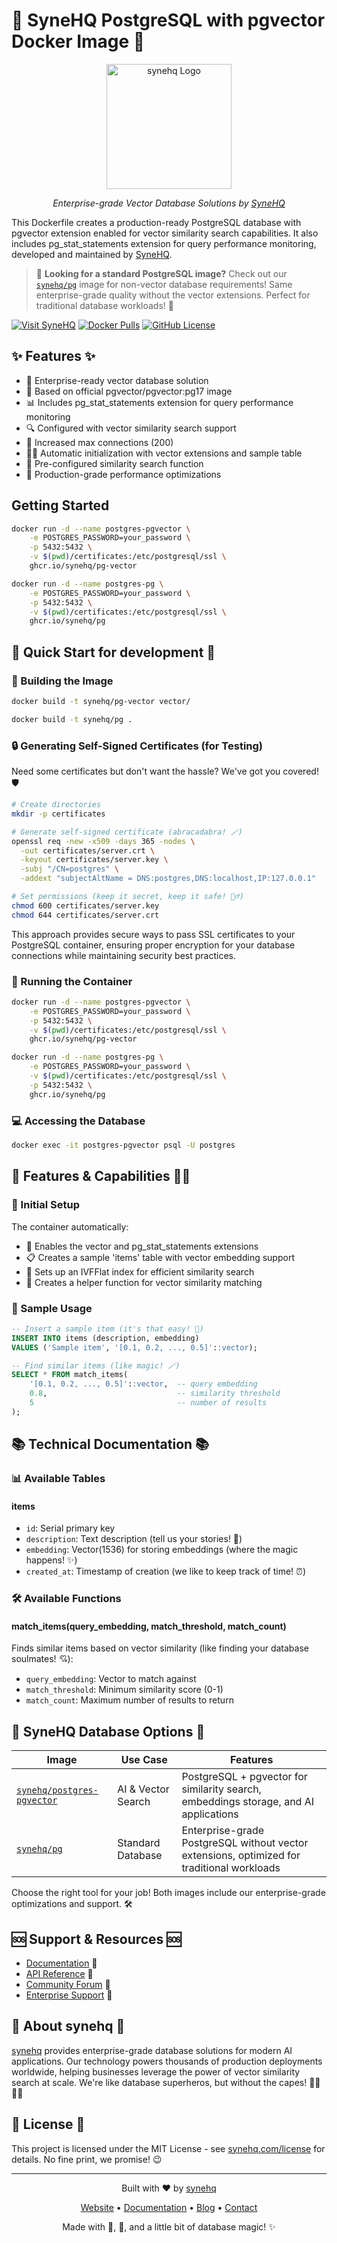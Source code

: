 # 🚀 SyneHQ PostgreSQL with pgvector Docker Image 🚀

<div align="center">
  <a href="https://synehq.com">
    <img src="https://framerusercontent.com/images/DpVtRdL2gGDwSRNF4GSIdB6Ajkg.svg?scale-down-to=512" alt="synehq Logo" width="200"/>
  </a>
  <p><em>Enterprise-grade Vector Database Solutions by <a href="https://synehq.com">SyneHQ</a></em></p>
</div>

This Dockerfile creates a production-ready PostgreSQL database with pgvector extension enabled for vector similarity search capabilities. It also includes pg_stat_statements extension for query performance monitoring, developed and maintained by [SyneHQ](https://synehq.com).

> 📢 **Looking for a standard PostgreSQL image?** Check out our [`synehq/pg`](https://hub.docker.com/r/synehq/pg) image for non-vector database requirements! Same enterprise-grade quality without the vector extensions. Perfect for traditional database workloads! 🐘

[![Visit SyneHQ](https://img.shields.io/badge/visit-synehq.com-blue)](https://synehq.com)
[![Docker Pulls](https://img.shields.io/docker/pulls/synehq/postgres-pgvector)](https://hub.docker.com/r/synehq/postgres-pgvector)
[![GitHub License](https://img.shields.io/badge/license-MIT-blue.svg)](https://synehq.com/license)

## ✨ Features ✨

- 🏢 Enterprise-ready vector database solution
- 🐘 Based on official pgvector/pgvector:pg17 image
- 📊 Includes pg_stat_statements extension for query performance monitoring
- 🔍 Configured with vector similarity search support
- 🔌 Increased max connections (200)
- 🧙‍♂️ Automatic initialization with vector extensions and sample table
- 🔮 Pre-configured similarity search function
- 🚄 Production-grade performance optimizations

## Getting Started

```bash
docker run -d --name postgres-pgvector \
    -e POSTGRES_PASSWORD=your_password \
    -p 5432:5432 \
    -v $(pwd)/certificates:/etc/postgresql/ssl \
    ghcr.io/synehq/pg-vector
```

```bash
docker run -d --name postgres-pg \
    -e POSTGRES_PASSWORD=your_password \
    -p 5432:5432 \
    -v $(pwd)/certificates:/etc/postgresql/ssl \
    ghcr.io/synehq/pg
```

## 🎯 Quick Start for development 🎯

### 🔨 Building the Image
```bash
docker build -t synehq/pg-vector vector/
```

```bash
docker build -t synehq/pg .
```

### 🔒 Generating Self-Signed Certificates (for Testing)

Need some certificates but don't want the hassle? We've got you covered! 🛡️

```bash
# Create directories
mkdir -p certificates

# Generate self-signed certificate (abracadabra! 🪄)
openssl req -new -x509 -days 365 -nodes \
  -out certificates/server.crt \
  -keyout certificates/server.key \
  -subj "/CN=postgres" \
  -addext "subjectAltName = DNS:postgres,DNS:localhost,IP:127.0.0.1"

# Set permissions (keep it secret, keep it safe! 🧙‍♂️)
chmod 600 certificates/server.key
chmod 644 certificates/server.crt
```

This approach provides secure ways to pass SSL certificates to your PostgreSQL container, ensuring proper encryption for your database connections while maintaining security best practices.

### 🚢 Running the Container

```bash
docker run -d --name postgres-pgvector \
    -e POSTGRES_PASSWORD=your_password \
    -p 5432:5432 \
    -v $(pwd)/certificates:/etc/postgresql/ssl \
    ghcr.io/synehq/pg-vector
```

```bash
docker run -d --name postgres-pg \
    -e POSTGRES_PASSWORD=your_password \
    -v $(pwd)/certificates:/etc/postgresql/ssl \
    -p 5432:5432 \
    ghcr.io/synehq/pg
```

### 💻 Accessing the Database

```bash
docker exec -it postgres-pgvector psql -U postgres
```

## 🦸 Features & Capabilities 🦸‍♀️

### 🔧 Initial Setup

The container automatically:

- 🔌 Enables the vector and pg_stat_statements extensions
- 📋 Creates a sample 'items' table with vector embedding support
- 🚀 Sets up an IVFFlat index for efficient similarity search
- 🧪 Creates a helper function for vector similarity matching

### 🧩 Sample Usage

```sql
-- Insert a sample item (it's that easy! 🎉)
INSERT INTO items (description, embedding) 
VALUES ('Sample item', '[0.1, 0.2, ..., 0.5]'::vector);

-- Find similar items (like magic! 🪄)
SELECT * FROM match_items(
    '[0.1, 0.2, ..., 0.5]'::vector,  -- query embedding
    0.8,                             -- similarity threshold
    5                                -- number of results
);
```

## 📚 Technical Documentation 📚

### 📊 Available Tables

#### items
- `id`: Serial primary key
- `description`: Text description (tell us your stories! 📝)
- `embedding`: Vector(1536) for storing embeddings (where the magic happens! ✨)
- `created_at`: Timestamp of creation (we like to keep track of time! ⏰)

### 🛠️ Available Functions

#### match_items(query_embedding, match_threshold, match_count)
Finds similar items based on vector similarity (like finding your database soulmates! 💘):
- `query_embedding`: Vector to match against
- `match_threshold`: Minimum similarity score (0-1)
- `match_count`: Maximum number of results to return

## 🧠 SyneHQ Database Options 🧠

| Image | Use Case | Features |
|-------|----------|----------|
| [`synehq/postgres-pgvector`](https://hub.docker.com/r/synehq/postgres-pgvector) | AI & Vector Search | PostgreSQL + pgvector for similarity search, embeddings storage, and AI applications |
| [`synehq/pg`](https://hub.docker.com/r/synehq/pg) | Standard Database | Enterprise-grade PostgreSQL without vector extensions, optimized for traditional workloads |

Choose the right tool for your job! Both images include our enterprise-grade optimizations and support. 🛠️

## 🆘 Support & Resources 🆘

- [Documentation](https://synehq.com/docs) 📖
- [API Reference](https://synehq.com/api) 🔌
- [Community Forum](https://synehq.com/community) 👥
- [Enterprise Support](https://synehq.com/enterprise) 🏢

## 🏢 About synehq 🏢

[synehq](https://synehq.com) provides enterprise-grade database solutions for modern AI applications. Our technology powers thousands of production deployments worldwide, helping businesses leverage the power of vector similarity search at scale. We're like database superheros, but without the capes! 🦸‍♂️🦸‍♀️

## 📜 License 📜

This project is licensed under the MIT License - see [synehq.com/license](https://synehq.com/license) for details. No fine print, we promise! 😉

---
<div align="center">
  <p>Built with ❤️ by <a href="https://synehq.com">synehq</a></p>
  <p>
    <a href="https://synehq.com">Website</a> •
    <a href="https://synehq.com/docs">Documentation</a> •
    <a href="https://synehq.com/blog">Blog</a> •
    <a href="https://synehq.com/contact">Contact</a>
  </p>
  <p>Made with 🍕, 🍦, and a little bit of database magic! ✨</p>
</div>